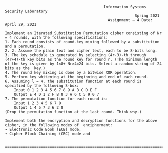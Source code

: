                                                 Information Systems Security Laboratory 
                                                              Spring 2021 
                                                  Assignment – 4 Date: April 29, 2021 
  
    Implement an Iterated Substitution Permutation cipher consisting of Nr = 4 rounds, with the following specifications:  
    1. Each round consists of round-key mixing followed by a substitution and a permutation.   
    2. 2. Assume the plain text and cipher text, each to be 8-bits long.  
    3. The key schedule is generated by selecting (4r-3)-th through (4r+4)-th key bits as the round key for round r. (The minimum length of the key is given by 1×8+ Nr×4=24 bits. Select a random string of 24 bits as the  key.)  
    4. The round key mixing is done by a bitwise XOR operation.  
    5. Perform key whitening at the beginning and end of each round.  
    6. Assuming l = 4, the substitution function at each round is specified by the following S-box:
        Input 0 1 2 3 4 5 6 7 8 9 A B C D E F
        Output E 4 D 1 2 F B 8 3 A 6 C 5 9 0 7
    7. The permutation function for each round is:
        Input 1 2 3 4 5 6 7 8
        Output 1 4 5 7 3 6 2 8
    (Drop the permutation function at the last round. Think why.)  
    
    Implement both the encryption and decryption functions for the above cipher, in the following modes of  encipherment: 
    ∙ Electronic Code Book (ECB) mode,  
    ∙ Cipher Block Chaining (CBC) mode and  
                            
                           ========================================================================================== 
